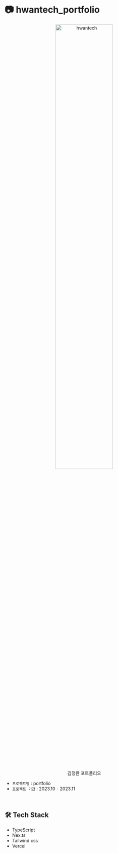 # 📷 hwantech_portfolio

<div align="center">
  <img width="60%" alt="hwantech" src="https://github.com/wjdghksdigh/hwantech_portfolio/assets/78897615/4108e041-0f8c-49c6-a40f-f4270965a95d">
  <br>
  <p> 김정환 포트폴리오 </p>
</div>

- `프로젝트명` : portfolio
- `프로젝트 기간` : 2023.10 - 2023.11

<br>

## 🛠️ Tech Stack

- TypeScript
- Nex.ts
- Tailwind.css
- Vercel

<br>
